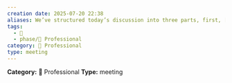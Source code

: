 ```yaml
---
creation date: 2025-07-20 22:38
aliases: We’ve structured today’s discussion into three parts, first, [A], then [B], and finally [C]
tags: 
  - 💬
  - phase/💼 Professional
category: 💼 Professional
type: meeting
---
```

**Category:** 💼 Professional
**Type:** meeting

